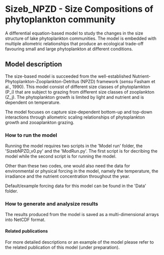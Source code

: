 # Sizeb_NPZD - Size Compositions of phytoplankton community
A differential equation-based model to study the changes in the size structure of lake phytoplankton communities. The model is embedded with multiple allometric relationships that produce an ecological trade-off favouring small and large phytoplankton at different conditions.


## Model description
The size-based model is succeeded from the well-established Nutrient-Phytoplankton-Zooplankton-Detritus (NPZD) framework (_sensu_ Fasham et al., 1990). This model consist of different size classes of phytoplamkton (P_i) that are subject to grazing from different size classes of zooplankton (Z_j). The phytoplankton growth is limited by light and nutrient and is dependent on temperature. 

The model focuses on capture size-dependent bottom-up and top-down interactions through allometric scaling relationships of phytoplankton growth and zooaplankton grazing.


### How to run the model
Running the model requires two scripts in the 'Model run' folder, the 'SizebNPZD_v0.py' and the 'ModRun.py'. The first script is for decribing the model while the second script is for running the model.

Other than these two codes, one would also need the data for environmental or physical forcing in the model, namely the temperature, the irradiance and the nutrient concentration throughout the year.

Default/example forcing data for this model can be found in the 'Data' folder.


### How to generate and analysize results
The results produced from the model is saved as a multi-dimensional arrays into NetCDF format. 


#### Related publications
For more detailed descriptions or an example of the model please refer to the related publication of this model (under preparation).
